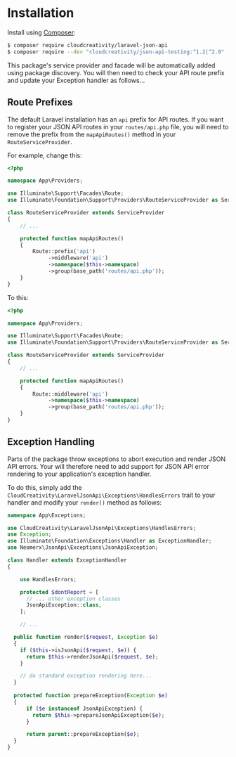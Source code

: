 # Installation

Install using [Composer](http://getcomposer.org):

```bash
$ composer require cloudcreativity/laravel-json-api
$ composer require --dev "cloudcreativity/json-api-testing:^1.2|^2.0"
```

This package's service provider and facade will be automatically added using package discovery. You will
then need to check your API route prefix and update your Exception handler as follows...

## Route Prefixes

The default Laravel installation has an `api` prefix for API routes. If you want to register your JSON API
routes in your `routes/api.php` file, you will need to remove the prefix from the `mapApiRoutes()` method in your 
`RouteServiceProvider`.

For example, change this:

```php
<?php

namespace App\Providers;

use Illuminate\Support\Facades\Route;
use Illuminate\Foundation\Support\Providers\RouteServiceProvider as ServiceProvider;

class RouteServiceProvider extends ServiceProvider
{
    // ...

    protected function mapApiRoutes()
    {
        Route::prefix('api')
             ->middleware('api')
             ->namespace($this->namespace)
             ->group(base_path('routes/api.php'));
    }
}
```

To this:

```php
<?php

namespace App\Providers;

use Illuminate\Support\Facades\Route;
use Illuminate\Foundation\Support\Providers\RouteServiceProvider as ServiceProvider;

class RouteServiceProvider extends ServiceProvider
{
    // ...

    protected function mapApiRoutes()
    {
        Route::middleware('api')
             ->namespace($this->namespace)
             ->group(base_path('routes/api.php'));
    }
}
```

## Exception Handling

Parts of the package throw exceptions to abort execution and render JSON API errors. Your will therefore need to
add support for JSON API error rendering to your application's exception handler.

To do this, simply add the `CloudCreativity\LaravelJsonApi\Exceptions\HandlesErrors` trait to your handler and
modify your `render()` method as follows:

```php
namespace App\Exceptions;

use CloudCreativity\LaravelJsonApi\Exceptions\HandlesErrors;
use Exception;
use Illuminate\Foundation\Exceptions\Handler as ExceptionHandler;
use Neomerx\JsonApi\Exceptions\JsonApiException;

class Handler extends ExceptionHandler
{

	use HandlesErrors;

	protected $dontReport = [
	  // ... other exception classes
	  JsonApiException::class,
	];

	// ...

  public function render($request, Exception $e)
  {
    if ($this->isJsonApi($request, $e)) {
      return $this->renderJsonApi($request, $e);
    }

    // do standard exception rendering here...
  }
  
  protected function prepareException(Exception $e)
  {
      if ($e instanceof JsonApiException) {
        return $this->prepareJsonApiException($e);
      }

      return parent::prepareException($e);
  }
}
```
